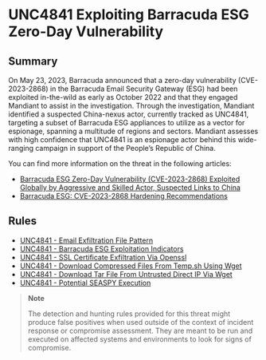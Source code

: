 # UNC4841 Exploiting Barracuda ESG Zero-Day Vulnerability

## Summary

On May 23, 2023, Barracuda announced that a zero-day vulnerability (CVE-2023-2868) in the Barracuda Email Security Gateway (ESG) had been exploited in-the-wild as early as October 2022 and that they engaged Mandiant to assist in the investigation. Through the investigation, Mandiant identified a suspected China-nexus actor, currently tracked as UNC4841, targeting a subset of Barracuda ESG appliances to utilize as a vector for espionage, spanning a multitude of regions and sectors. Mandiant assesses with high confidence that UNC4841 is an espionage actor behind this wide-ranging campaign in support of the People’s Republic of China.

You can find more information on the threat in the following articles:

- [Barracuda ESG Zero-Day Vulnerability (CVE-2023-2868) Exploited Globally by Aggressive and Skilled Actor, Suspected Links to China](https://www.mandiant.com/resources/blog/barracuda-esg-exploited-globally)
- [Barracuda ESG: CVE-2023-2868 Hardening Recommendations](https://mandiant.widen.net/s/qwlxddwdg6/barracuda-cve-2023-2868-hardening)

## Rules

- [UNC4841 - Email Exfiltration File Pattern](./file_event_lnx_apt_unc4841_exfil_mail_pattern.yml)
- [UNC4841 - Barracuda ESG Exploitation Indicators](./file_event_lnx_apt_unc4841_file_indicators.yml)
- [UNC4841 - SSL Certificate Exfiltration Via Openssl](./proc_creation_lnx_apt_unc4841_openssl_connection.yml)
- [UNC4841 - Download Compressed Files From Temp.sh Using Wget](./proc_creation_lnx_apt_unc4841_wget_download_compressed_file_tmep_sh.yml)
- [UNC4841 - Download Tar File From Untrusted Direct IP Via Wget](./proc_creation_lnx_apt_unc4841_wget_download_tar_files_direct_ip.yml)
- [UNC4841 - Potential SEASPY Execution](./proc_creation_lnx_atp_unc4841_seaspy_execution.yml)

> **Note**
>
> The detection and hunting rules provided for this threat might produce false positives when used outside of the context of incident response or compromise assessment. They are meant to be run and executed on affected systems and environments to look for signs of compromise.
